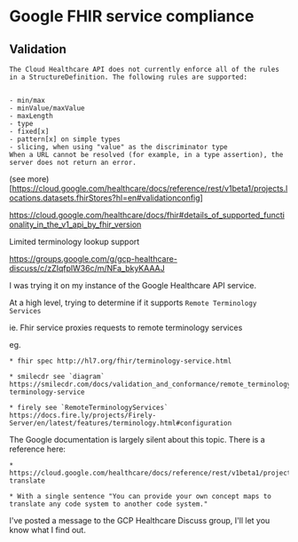 
# Google FHIR service compliance


## Validation

```
The Cloud Healthcare API does not currently enforce all of the rules in a StructureDefinition. The following rules are supported:


- min/max
- minValue/maxValue
- maxLength
- type
- fixed[x]
- pattern[x] on simple types
- slicing, when using "value" as the discriminator type
When a URL cannot be resolved (for example, in a type assertion), the server does not return an error.
```

(see more)[https://cloud.google.com/healthcare/docs/reference/rest/v1beta1/projects.locations.datasets.fhirStores?hl=en#validationconfig]



https://cloud.google.com/healthcare/docs/fhir#details_of_supported_functionality_in_the_v1_api_by_fhir_version


Limited terminology lookup support

https://groups.google.com/g/gcp-healthcare-discuss/c/zZIqfplW36c/m/NFa_bkyKAAAJ



I was trying it on my instance of the Google Healthcare API service.

At a high level, trying to determine if it supports  `Remote Terminology Services`

ie. Fhir service proxies requests to remote terminology services

eg. 

    * fhir spec http://hl7.org/fhir/terminology-service.html

    * smilecdr see `diagram`  https://smilecdr.com/docs/validation_and_conformance/remote_terminology_services.html#remote-terminology-service

    * firely see `RemoteTerminologyServices` https://docs.fire.ly/projects/Firely-Server/en/latest/features/terminology.html#configuration


The Google documentation is largely silent about this topic.  There is a reference here:

    * https://cloud.google.com/healthcare/docs/reference/rest/v1beta1/projects.locations.datasets.fhirStores.fhir/ConceptMap-translate

    * With a single sentence "You can provide your own concept maps to translate any code system to another code system."

I've posted a message to the GCP Healthcare Discuss group, I'll let you know what I find out. 
